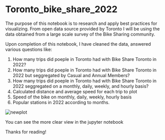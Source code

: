 # Toronto_bike_share_2022

The purpose of this notebook is to research and apply best practices for visualizing. From open data source provided by Toronto I will be using the data obtained from a large scale survey of the Bike Sharing community.

Upon completion of this notebook, I have cleaned the data, answered various questions like:

  1. How many trips did poeple in Toronto had with Bike Share Toronto in 2022?
  2. How many trips did poeple in Toronto had with Bike Share Toronto in 2022 but seggregated by Casual and Annual Members?
  3. How many trips did poeple in Toronto had with Bike Share Toronto in 2022 seggregated on a monthly, daily, weekly, and hourly basis?
  4. Calculated distance and average speed for each trip to plot
  5. Speed of the bike on monthly, daily, weekly, hourly basis
  6. Popular stations in 2022 according to months.
  
  
 ![newplot](https://user-images.githubusercontent.com/84031553/210036798-ee5b6605-ffde-47a0-8cc2-215633248a2b.png)
 
 You can see the more clear view in the jupyter notebook
 
 Thanks for reading!
 
